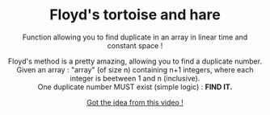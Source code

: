 <h1 align="center">Floyd's tortoise and hare</h1>
<p align="center">Function allowing you to find duplicate in an array in linear time and constant space !</p>
<p align="center">Floyd's method is a pretty amazing, allowing you to find a duplicate number.
Given an array : "array" (of size n) containing n+1 integers, where each integer is beetween 1 and n (inclusive). </br>
One duplicate number MUST exist (simple logic) : <b>FIND IT.</b>
</p>
<p align="center"><a  href='https://www.youtube.com/watch?v=pKO9UjSeLew&amp;ab_channel=JomaTech'> Got the idea from this video !</a></p>
